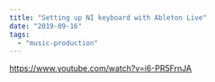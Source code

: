 ```yaml
---
title: "Setting up NI keyboard with Ableton Live"
date: "2019-09-16"
tags:
  - "music-production"
---
```


https://www.youtube.com/watch?v=i6-PR5FrnJA
